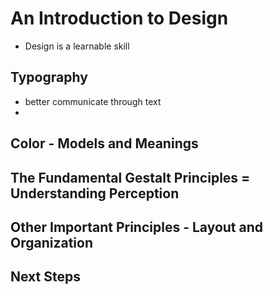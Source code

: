 # An Introduction to Design

  * Design is a learnable skill

## Typography

  * better communicate through text
  * 
## Color - Models and Meanings
## The Fundamental Gestalt Principles = Understanding Perception
## Other Important Principles - Layout and Organization
## Next Steps
